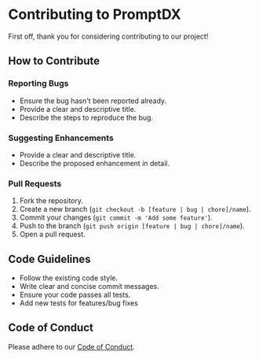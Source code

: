 # Contributing to PromptDX

First off, thank you for considering contributing to our project!

## How to Contribute

### Reporting Bugs
- Ensure the bug hasn't been reported already.
- Provide a clear and descriptive title.
- Describe the steps to reproduce the bug.

### Suggesting Enhancements
- Provide a clear and descriptive title.
- Describe the proposed enhancement in detail.

### Pull Requests
1. Fork the repository.
2. Create a new branch (`git checkout -b [feature | bug | chore]/name`).
3. Commit your changes (`git commit -m 'Add some feature'`).
5. Push to the branch (`git push origin [feature | bug | chore]/name`).
6. Open a pull request.

## Code Guidelines
- Follow the existing code style.
- Write clear and concise commit messages.
- Ensure your code passes all tests.
- Add new tests for features/bug fixes

## Code of Conduct
Please adhere to our [Code of Conduct](CODE_OF_CONDUCT.md).
